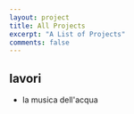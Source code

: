 ```yaml
---
layout: project
title: All Projects
excerpt: "A List of Projects"
comments: false
---
```

## lavori

* la musica dell'acqua
